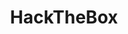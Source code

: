 ---
title: "HackTheBox"
description: A collection of writeups of different rooms, challenges and machines
type: "list"
hidemeta: true

---